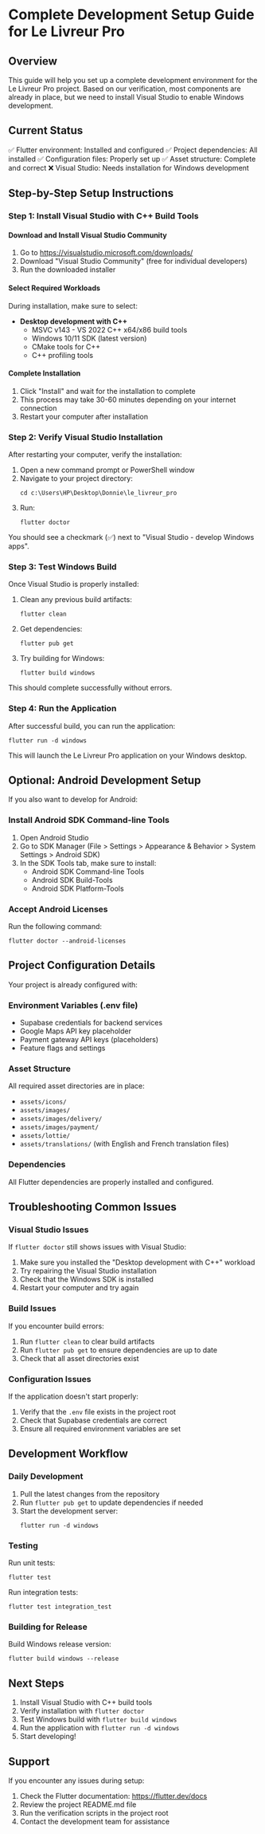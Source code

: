 # Complete Development Setup Guide for Le Livreur Pro

## Overview
This guide will help you set up a complete development environment for the Le Livreur Pro project. Based on our verification, most components are already in place, but we need to install Visual Studio to enable Windows development.

## Current Status
✅ Flutter environment: Installed and configured
✅ Project dependencies: All installed
✅ Configuration files: Properly set up
✅ Asset structure: Complete and correct
❌ Visual Studio: Needs installation for Windows development

## Step-by-Step Setup Instructions

### Step 1: Install Visual Studio with C++ Build Tools

#### Download and Install Visual Studio Community
1. Go to https://visualstudio.microsoft.com/downloads/
2. Download "Visual Studio Community" (free for individual developers)
3. Run the downloaded installer

#### Select Required Workloads
During installation, make sure to select:
- **Desktop development with C++**
  - MSVC v143 - VS 2022 C++ x64/x86 build tools
  - Windows 10/11 SDK (latest version)
  - CMake tools for C++
  - C++ profiling tools

#### Complete Installation
1. Click "Install" and wait for the installation to complete
2. This process may take 30-60 minutes depending on your internet connection
3. Restart your computer after installation

### Step 2: Verify Visual Studio Installation

After restarting your computer, verify the installation:

1. Open a new command prompt or PowerShell window
2. Navigate to your project directory:
   ```
   cd c:\Users\HP\Desktop\Donnie\le_livreur_pro
   ```
3. Run:
   ```
   flutter doctor
   ```

You should see a checkmark (✅) next to "Visual Studio - develop Windows apps".

### Step 3: Test Windows Build

Once Visual Studio is properly installed:

1. Clean any previous build artifacts:
   ```
   flutter clean
   ```

2. Get dependencies:
   ```
   flutter pub get
   ```

3. Try building for Windows:
   ```
   flutter build windows
   ```

This should complete successfully without errors.

### Step 4: Run the Application

After successful build, you can run the application:

```
flutter run -d windows
```

This will launch the Le Livreur Pro application on your Windows desktop.

## Optional: Android Development Setup

If you also want to develop for Android:

### Install Android SDK Command-line Tools
1. Open Android Studio
2. Go to SDK Manager (File > Settings > Appearance & Behavior > System Settings > Android SDK)
3. In the SDK Tools tab, make sure to install:
   - Android SDK Command-line Tools
   - Android SDK Build-Tools
   - Android SDK Platform-Tools

### Accept Android Licenses
Run the following command:
```
flutter doctor --android-licenses
```

## Project Configuration Details

Your project is already configured with:

### Environment Variables (.env file)
- Supabase credentials for backend services
- Google Maps API key placeholder
- Payment gateway API keys (placeholders)
- Feature flags and settings

### Asset Structure
All required asset directories are in place:
- `assets/icons/`
- `assets/images/`
- `assets/images/delivery/`
- `assets/images/payment/`
- `assets/lottie/`
- `assets/translations/` (with English and French translation files)

### Dependencies
All Flutter dependencies are properly installed and configured.

## Troubleshooting Common Issues

### Visual Studio Issues
If `flutter doctor` still shows issues with Visual Studio:
1. Make sure you installed the "Desktop development with C++" workload
2. Try repairing the Visual Studio installation
3. Check that the Windows SDK is installed
4. Restart your computer and try again

### Build Issues
If you encounter build errors:
1. Run `flutter clean` to clear build artifacts
2. Run `flutter pub get` to ensure dependencies are up to date
3. Check that all asset directories exist

### Configuration Issues
If the application doesn't start properly:
1. Verify that the `.env` file exists in the project root
2. Check that Supabase credentials are correct
3. Ensure all required environment variables are set

## Development Workflow

### Daily Development
1. Pull the latest changes from the repository
2. Run `flutter pub get` to update dependencies if needed
3. Start the development server:
   ```
   flutter run -d windows
   ```

### Testing
Run unit tests:
```
flutter test
```

Run integration tests:
```
flutter test integration_test
```

### Building for Release
Build Windows release version:
```
flutter build windows --release
```

## Next Steps

1. Install Visual Studio with C++ build tools
2. Verify installation with `flutter doctor`
3. Test Windows build with `flutter build windows`
4. Run the application with `flutter run -d windows`
5. Start developing!

## Support

If you encounter any issues during setup:
1. Check the Flutter documentation: https://flutter.dev/docs
2. Review the project README.md file
3. Run the verification scripts in the project root
4. Contact the development team for assistance